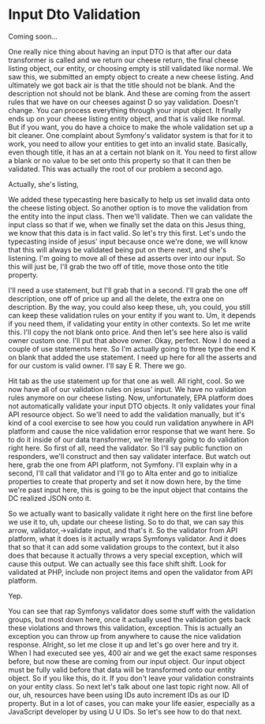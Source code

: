 # Input Dto Validation

Coming soon...

One really nice thing about having an input DTO is that after our data transformer is
called and we return our cheese return, the final cheese listing object, our entity,
or choosing empty is still validated like normal. We saw this, we submitted an empty
object to create a new cheese listing. And ultimately we got back air is that the
title should not be blank. And the description not should not be blank. And these are
coming from the assert rules that we have on our cheeses against D so yay validation.
Doesn't change. You can process everything through your input object. It finally ends
up on your cheese listing entity object, and that is valid like normal. But if you
want, you do have a choice to make the whole validation set up a bit cleaner. One
complaint about Symfony's validator system is that for it to work, you need to allow
your entities to get into an invalid state. Basically, even though title, it has an
at a certain not blank on it. You need to first allow a blank or no value to be set
onto this property so that it can then be validated. This was actually the root of
our problem a second ago.

Actually, she's listing,

We added these typecasting here basically to help us set invalid data onto the cheese
listing object. So another option is to move the validation from the entity into the
input class. Then we'll validate. Then we can validate the input class so that if we,
when we finally set the data on this Jesus thing, we know that this data is in fact
valid. So let's try this first. Let's undo the typecasting inside of jesus' input
because once we're done, we will know that this will always be validated being put on
there next, and she's listening. I'm going to move all of these ad asserts over into
our input. So this will just be, I'll grab the two off of title, move those onto the
title property.

I'll need a use statement, but I'll grab that in a second. I'll grab the one off
description, one off of price up and all the delete, the extra one on description. By
the way, you could also keep these, uh, you could, you still can keep these
validation rules on your entity if you want to. Um, it depends if you need them, if
validating your entity in other contexts. So let me write this. I'll copy the not
blank onto price. And then let's see here also is valid owner custom one. I'll put
that above owner. Okay, perfect. Now I do need a couple of use statements here. So
I'm actually going to three type the end K on blank that added the use statement. I
need up here for all the asserts and for our custom is valid owner. I'll say E R.
There we go.

Hit tab as the use statement up for that one as well. All right, cool. So we now have
all of our validation rules on jesus' input. We have no validation rules anymore on
our cheese listing. Now, unfortunately, EPA platform does not automatically validate
your input DTO objects. It only validates your final API resource object. So we'll
need to add the validation manually, but it's kind of a cool exercise to see how you
could run validation anywhere in API platform and cause the nice validation error
response that we want here. So to do it inside of our data transformer, we're
literally going to do validation right here. So first of all, need the validator. So
I'll say public function on responders, we'll construct and then say validater
interface. But watch out here, grab the one from API platform, not Symfony. I'll
explain why in a second, I'll call that validator and I'll go to Alta enter and go to
initialize properties to create that property and set it now down here, by the time
we're past input here, this is going to be the input object that contains the DC
realized JSON onto it.

So we actually want to basically validate it right here on the first line before we
use it to, uh, update our cheese listing. So to do that, we can say this arrow,
validator,->validate input, and that's it. So the validator from API platform, what
it does is it actually wraps Symfonys validator. And it does that so that it can add
some validation groups to the context, but it also does that because it actually
throws a very special exception, which will cause this output. We can actually see
this face shift shift. Look for validated at PHP, include non project items and open
the validator from API platform.

Yep.

You can see that rap Symfonys validator does some stuff with the validation groups,
but most down here, once it actually used the validation gets back these violations
and throws this validation, exception. This is actually an exception you can throw up
from anywhere to cause the nice validation response. Alright, so let me close it up
and let's go over here and try it. When I had executed see yes, 400 air and we get
the exact same responses before, but now these are coming from our input object. Our
input object must be fully valid before that data will be transformed onto our entity
object. So if you like this, do it. If you don't leave your validation constraints on
your entity class. So next let's talk about one last topic right now. All of our, uh,
resources have been using IDs auto increment IDs as our ID property. But in a lot of
cases, you can make your life easier, especially as a JavaScript developer by using U
U IDs. So let's see how to do that next.

